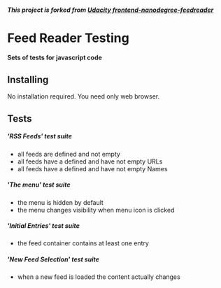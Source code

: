 ##### This project is forked from [**Udacity frontend-nanodegree-feedreader**](https://github.com/udacity/frontend-nanodegree-feedreader)

# Feed Reader Testing

#### Sets of tests for javascript code

## Installing

No installation required. You need only web browser.

## Tests

##### 'RSS Feeds' test suite

* all feeds are defined and not empty
* all feeds have a defined and have not empty URLs
* all feeds have a defined and have not empty Names

##### 'The menu' test suite

* the menu is hidden by default
* the menu changes visibility when menu icon is clicked

##### 'Initial Entries' test suite

* the feed container contains at least one entry

##### 'New Feed Selection' test suite

* when a new feed is loaded the content actually changes